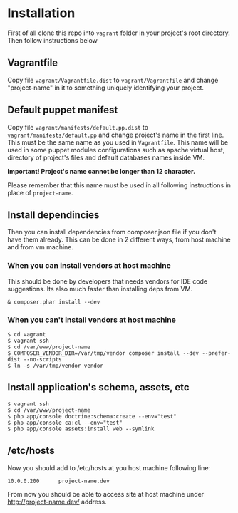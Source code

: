 # Installation

First of all clone this repo into ``vagrant`` folder in your project's root directory. Then follow instructions below

## Vagrantfile

Copy file ``vagrant/Vagrantfile.dist`` to ``vagrant/Vagrantfile`` and change "project-name" in it to something uniquely
identifying your project.

## Default puppet manifest

Copy file ``vagrant/manifests/default.pp.dist`` to ``vagrant/manifests/default.pp`` and change project's name in the
first line. This must be the same name as you used in ``Vagrantfile``. This name will be used in some puppet modules
configurations such as apache virtual host, directory of project's files and default databases names inside VM.

**Important! Project's name cannot be longer than 12 character.**

Please remember that this name must be used in all following instructions in place of ``project-name``.

## Install dependincies

Then you can install dependencies from composer.json file if you don't have them already.
This can be done in 2 different ways, from host machine and from vm machine.

### When you can install vendors at host machine

This should be done by developers that needs vendors for IDE code suggestions. Its also much faster than
installing deps from VM.

```
& composer.phar install --dev
```

### When you can't install vendors at host machine

```
$ cd vagrant
$ vagrant ssh
$ cd /var/www/project-name
$ COMPOSER_VENDOR_DIR=/var/tmp/vendor composer install --dev --prefer-dist --no-scripts
$ ln -s /var/tmp/vendor vendor
```

## Install application's schema, assets, etc

```
$ vagrant ssh
$ cd /var/www/project-name
$ php app/console doctrine:schema:create --env="test"
$ php app/console ca:cl --env="test"
$ php app/console assets:install web --symlink
```

## /etc/hosts

Now you should add to /etc/hosts at you host machine following line:

```
10.0.0.200      project-name.dev
```

From now you should be able to access site at host machine under http://project-name.dev/ address.
